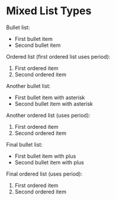 # Mixed List Types

Bullet list:
- First bullet item
- Second bullet item

Ordered list (first ordered list uses period):
1. First ordered item
2. Second ordered item

Another bullet list:
* First bullet item with asterisk
* Second bullet item with asterisk

Another ordered list (uses period):
1. First ordered item
2. Second ordered item

Final bullet list:
+ First bullet item with plus
+ Second bullet item with plus

Final ordered list (uses period):
1. First ordered item
2. Second ordered item
